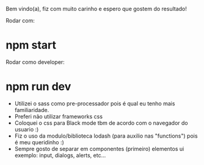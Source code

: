 Bem vindo(a), fiz com muito carinho e espero que gostem do resultado!

Rodar com:
# npm start

Rodar como developer:
# npm run dev

* Utilizei o sass como pre-processador pois é qual eu tenho mais familiaridade.
* Preferi não utilizar frameworks css
* Coloquei o css para Black mode tbm de acordo com o navegador do usuario :)
* Fiz o uso da modulo/biblioteca lodash (para auxilio nas "functions") pois é meu queridinho :)
* Sempre gosto de separar em componentes (primeiro) elementos ui exemplo: input, dialogs, alerts, etc...
